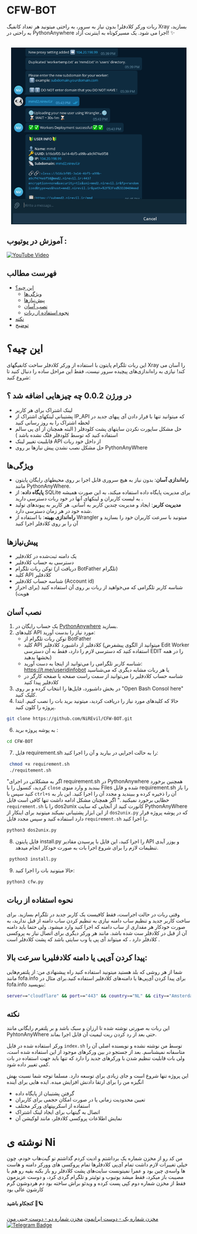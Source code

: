 # CFW-BOT

ربات ورکر کلادفلر! بدون نیاز به سرور، به راحتی میتونید هر تعداد کانفیگ Xray بسازید،  به راحتی در PythonAnywhere اجرا می شود. یک مسیرکوتاه به اینترنت آزاد! ✨

<p align="center">
  <br><img src="https://github.com/NiREvil/workers-cloudflare/blob/main/Other/pics/CFW%201.png" width="480px">
</p>

## آموزش در یوتیوب : 
[![YouTube Video](https://img.youtube.com/vi/ejgTbf_yJJQ/0.jpg)](https://www.youtube.com/watch?v=ejgTbf_yJJQ)

## فهرست مطالب
- [این چیه؟](#این-چیه؟)
  - [ویژگی‌ها](#ویژگی‌ها)
  - [پیش‌نیازها](#پیش‌نیازها)
  - [نصب آسان](#نصب-آسان)
  - [نجوه استفاده از ربات](#نحوه-استفاده-از-ربات)
- [نکته](#نکته)
- [توضیح](#توضیح)

# این چیه؟
این ربات تلگرام پایتون با استفاده از ورکر کلادفلر ساخت کانفیگهای  Xray را آسان می کند! نیازی به راه‌اندازی‌های پیچیده سرور نیست، فقط این مراحل ساده را دنبال کنید تا شروع کنید:

## در ورژن 0.0.2 چه چیزهایی اضافه شد ؟ 
- لینک اشتراک برای هر کاربر
- پشتیبانی لینکهای اشتراک از IP_API که میتوانید تنها با قرار دادن آی پیهای جدید در لحظه اشتراک را به روز رسانی کنید
- حل مشکل ساپورت نکردن سایتهای پشت کلودفلر ( البته همچنان از آی پی سالم استفاده کنید که توسط کلودفلر فلگ نشده باشد )
- قابلبیت تغییر لینک API از داخل خود ربات
- حل مشکل نصب نشدن پیش نیازها بر روی PythonAnyWhere
## ویژگی‌ها
- **راه‌اندازی آسان**: بدون نیاز به هیچ سروری قابل اجرا بر روی محیطهای رایگان پایتون مانند PythonAnyWhere. 
- **پایگاه داده**: از SQLite برای مدیریت پایگاه داده استفاده میکند، به این صورت همیشه به لیست کاربران و لینکهای آنها در خود ربات دسترسی دارید . 
- **مدیریت کاربر**: ایجاد و مدیریت چندین کاربر به آسانی. هر کاربر به پیوندهای تولید شده خود در هر زمان دسترسی دارد.
- **راه‌اندازی بهینه**: با استفاده از Wrangler میتونید با سرعت کاربران خود را بسازید و آن را بر روی کلادفلر اجرا کنید

## پیش‌نیازها
- یک دامنه ثبت‌شده در کلادفلیر
- دسترسی به حساب کلادفلیر
- توکن ربات تلگرام (دریافت از BotFather تلگرام)
- کلید API کلادفلیر 
- شناسه حساب کلادفلیر (Account id)
- شناسه کاربر تلگرامی که می‌خواهید از ربات بر روی آن استفاده کنید (برای احراز هویت)

## نصب آسان
1. یک حساب رایگان در [PythonAnywhere](https://www.pythonanywhere.com) بسازید.
2. کلیدهای API مورد نیاز را بدست آورید:
   - توکن ربات تلگرام از BotFather
   - کلید API کلادفلیر از داشبورد کلادفلیر (میتوانید از الگوی پیشفرض Edit Worker  استفاده کنید که دسترسی لازم را دارد، فقط به آن دسترسی EDIT را در همه بخشها بدهید)
   - شناسه کاربر تلگرامی را می‌توانید از اینجا به دست آورید: https://t.me/useridinfobot یا هر ربات مشابه دیگری که می‌شناسید
   - شناسه حساب کلادفلیر را می‌توانید از سمت راست صفحه یا صفحه کارگر در کلادفلیر پیدا کنید
4. در بخش داشبورد، فایل‌ها را انتخاب کرده و بر روی "Open Bash Consol here" کلیک کنید.
5. حالا که کلیدهای مورد نیاز را دریافت کردید، میتونید برید بات را نصب کنیم. ابتدا پروژه را کلون کنید.
 ```bash
 git clone https://github.com/NiREvil/CFW-BOT.git
  ```
6. به پوشه پروژه برید :
```bash
cd CFW-BOT
```
7. فایل  requirement.sh را به حالت اجرایی در بیارید و آن را اجرا کنید:
```bash
 chmod +x requirement.sh
 ./requitement.sh
```
   "اگر به مشکلاتی در اجرای requirement.sh در PythonAnywhere همچنین برخورد کردید، کنسول را با `close` ببندید و وارد منوی Files شده و فایل requirement.sh را باز کنید سپس با `ctrl+s` آن را ذخیره کرده و ببیندید و مجدد آن را اجرا کنید. این بار به خطایی برخورد نمیکنید ."
   اگر همچنان مشکل ادامه داشت تنها کافی است فایل `requirement.sh` را با dos2unix کانورت کنید از آنجایی که سایت PythonAnyWhere از این ابزار پشتیبانی نمیکند میتونید برای اینکار از `dos2unix.py` که در پوشه پروژه قرار دارد استفاده کنید و سپس مجدد فایل `requirement.sh` را اجرا کنید.
```bash
python3 dos2unix.py
```
8. فایل پایتون install.py را اجرا کنید، این فایل با پرسیدن مقادیر API و یوزر آیدی تنظیمات لازم را برای شروع اجرا بات به صورت خودکار انجام میدهد.
```bash
 python3 install.py
 ```
   9. حالا میتونید بات را اجرا کنید:
 ```bash
 python3 cfw.py
 ```

## نحوه استفاده از ربات
وقتی ربات در حالت اجراست، فقط کافیست یک کاربر جدید در تلگرام بسازید.
برای ساخت کاربر جدید و تنظیم ساب دامنه نیازی به تنظیم کردن ساب دامنه از قبل ندارید، به صورت خودکار هر مقداری از ساب دامنه که اجرا کنید وارد میشود. ولی حتما باید دامنه آن از قبل در کلادفلر ست شده باشد.
مانند هر ورکر دیگری برای اتصال نیاز به پروکسی کلادفلر دارد ، که میتواند آی پی یا وب سایتی باشد که پشت کلادفلر است . 
## پیدا کردن آی‌پی یا دامنه کلادفلیربا سرعت بالا:
شما از هر روشی که بلد هستید میتونید استفاده کنید راه پیشنهادی من:
از پلتفرم‌هایی مانند fofa.info برای پیدا کردن آی‌پی‌ها یا دامنه‌های کلادفلیر استفاده کنید.برای مثال در  fofa.info بنویسید:
```bash
server=="cloudflare" && port=="443" && country=="NL" && city=="Amsterdam"
```

## نکته
این ربات به صورتی نوشته شده تا ارزان و سبک باشد و بر پلتفرم رایگانی مانند PyhtonAnyWhere حتی بعد از رد کردن ریت لیمیت آن قابل اجرا بماند. 

ورکر استفاده شده در فایل `index.sh` توسط من نوشته نشده و نویسنده اصلی آن را متاسفانه نمیشناسم. بعد از جستجو در بین ورکرهای موجود از این استفاده شده است، ولی بات قابلیت تنظیم شدن با ورکرهای جدید را دارد که تنها باید 
جهت استفاده در بات کمی تغییر داده شود.

این پروژه تنها شروع است و جای زیادی برای توسعه دارد. مسلما توجه شما نسبت بهش انگیزه من را برای ارتقا دادنش افزایش میده. 
ایده هایی برای آینده 
- گرفتن پشتیبان از پایگاه داده
- تعیین محدودیت زمانی یا در صورت امکان حجمی برای کاربران
- استفاده از اسکریپتهای ورکر مختلف
- اتصال به گیتهاب برای ایجاد لینک اشتراک
- نمایش اطلاعات پروکسی کلادفلر، مانند لوکیشن آن

# نوشته ی Ni
من کد رو از مخزن شماره یک برداشتم و ادیت کردم گذاشتم تو گیت‌هاب خودم، چون خیلی تغییرات لازم داشت تمام آی‌پی کلادفلرها تمام پروکسی های وورکر دامنه و هاست ها واسه‌ی چین بود و عمرا نمیتونست سایت‌های پشت کلادفلر رو باز بکنه بقیه رو هم با مصیبت باز میکرد، فقط میشد یوتیوب و توئیتر و تلگرام گردی کرد، و دوست عزیزمون فقط از مخزن شماره دوم کپی پست کرده و ویدئو براش ساخته بود
دم هردوشون گرم کارشون عالی بود 

#### کنجکاو باشید 🤍🪐

[مخزن شماره یک  - دوست ایرانمون](https://github.com/2ri4eUI/CFW-BOT)
[مخزن شماره دو - دوست چینی مون](https://github.com/cmliu?tab=repositories)
[![Telegram Badge](https://img.shields.io/badge/Telegram-Profile-informational?style=flat&logo=telegram&logoColor=white&color=1CA2F1)](https://t.me/F_NiREvil)
   
